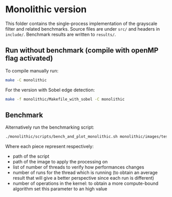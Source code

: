 # Monolithic version

This folder contains the single-process implementation of the grayscale filter
and related benchmarks.  Source files are under `src/` and headers in
`include/`.  Benchmark results are written to `results/`.

## Run without benchmark (compile with openMP flag activated)

To compile manually run:

```bash
make -C monolithic
```

For the version with Sobel edge detection:

```bash
make -f monolithic/Makefile_with_sobel -C monolithic
```

## Benchmark

Alternatively run the benchmarking script:

```bash
./monolithic/scripts/bench_and_plot_monolithic.sh monolithic/images/test.jpg "1 2 3 4 6" 1 1
```
Where each piece represent respectively:
- path of the script
- path of the image to apply the processing on
- list of number of threads to verify how performances changes
- number of runs for the thread which is running (to obtain an average result that will give a better perspective since each run is different)
- number of operations in the kernel: to obtain a more compute-bound algorithm set this parameter to an high value

